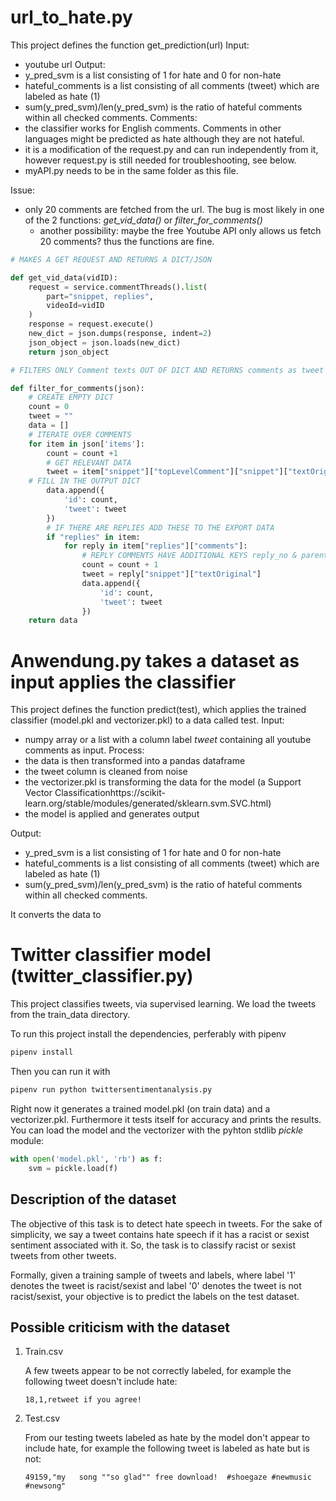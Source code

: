 # url_to_hate.py
This project defines the function get_prediction(url)
Input: 
- youtube url
Output: 
- y_pred_svm is a list consisting of 1 for hate and 0 for non-hate
- hateful_comments is a list consisting of all comments (tweet) which are labeled as hate (1)
- sum(y_pred_svm)/len(y_pred_svm) is the ratio of hateful comments within all checked comments.
Comments:
- the classifier works for English comments. Comments in other languages might be predicted as hate although they are not hateful.
- it is a modification of the request.py and can run independently from it, however request.py is still needed for troubleshooting, see below.
- myAPI.py needs to be in the same folder as this file.

Issue:
- only 20 comments are fetched from the url. The bug is most likely in one of the 2 functions: *get_vid_data()* or *filter_for_comments()* 
  - another possibility: maybe the free Youtube API only allows us fetch 20 comments? thus the functions are fine.
```python
# MAKES A GET REQUEST AND RETURNS A DICT/JSON

def get_vid_data(vidID):
    request = service.commentThreads().list(
        part="snippet, replies",
        videoId=vidID
    )
    response = request.execute()
    new_dict = json.dumps(response, indent=2)
    json_object = json.loads(new_dict)
    return json_object

# FILTERS ONLY Comment texts OUT OF DICT AND RETURNS comments as tweet

def filter_for_comments(json):
    # CREATE EMPTY DICT
    count = 0
    tweet = ""
    data = []
    # ITERATE OVER COMMENTS
    for item in json['items']:
        count = count +1
        # GET RELEVANT DATA
        tweet = item["snippet"]["topLevelComment"]["snippet"]["textOriginal"]
    # FILL IN THE OUTPUT DICT
        data.append({
            'id': count,
            'tweet': tweet
        })
        # IF THERE ARE REPLIES ADD THESE TO THE EXPORT DATA
        if "replies" in item:
            for reply in item["replies"]["comments"]:
                # REPLY COMMENTS HAVE ADDITIONAL KEYS reply_no & parent_comment
                count = count + 1
                tweet = reply["snippet"]["textOriginal"]
                data.append({
                    'id': count,
                    'tweet': tweet
                })     
    return data
```

# Anwendung.py takes a dataset as input applies the classifier 
This project defines the function predict(test), which applies the trained classifier (model.pkl and vectorizer.pkl) to a data called test.
Input: 
- numpy array or a list with a column label *tweet* containing all youtube comments as input.
Process:
- the data is then transformed into a pandas dataframe
- the tweet column is cleaned from noise
- the vectorizer.pkl is transforming the data for the model (a Support Vector Classificationhttps://scikit-learn.org/stable/modules/generated/sklearn.svm.SVC.html)
- the model is applied and generates output
  
Output: 
- y_pred_svm is a list consisting of 1 for hate and 0 for non-hate
- hateful_comments is a list consisting of all comments (tweet) which are labeled as hate (1)
- sum(y_pred_svm)/len(y_pred_svm) is the ratio of hateful comments within all checked comments.

It converts the data to 
# Twitter classifier model (twitter_classifier.py)

This project classifies tweets, via supervised learning. We load the tweets from the train_data directory.

To run this project install the dependencies, perferably with pipenv
```python
pipenv install
```
Then you can run it with
```python
pipenv run python twittersentimentanalysis.py
```

Right now it generates a trained model.pkl (on train data) and a vectorizer.pkl. Furthermore it tests itself for accuracy and prints the results. 
You can load the model and the vectorizer with the pyhton stdlib *pickle* module:
```python
with open('model.pkl', 'rb') as f:
    svm = pickle.load(f)
```

## Description of the dataset

The objective of this task is to detect hate speech in tweets. For the sake of simplicity, we say a tweet contains hate speech if it has a racist or sexist sentiment associated with it. So, the task is to classify racist or sexist tweets from other tweets.

Formally, given a training sample of tweets and labels, where label '1' denotes the tweet is racist/sexist and label '0' denotes the tweet is not racist/sexist, your objective is to predict the labels on the test dataset.

## Possible criticism with the dataset

1. Train.csv
   
   A few tweets appear to be not correctly labeled, for example the following tweet doesn't include hate:

   `18,1,retweet if you agree!`
2. Test.csv
   
   From our testing tweets labeled as hate by the model don't appear to include hate, for example the following tweet is labeled as hate but is not:

   `49159,"my   song ""so glad"" free download!  #shoegaze #newmusic #newsong"`